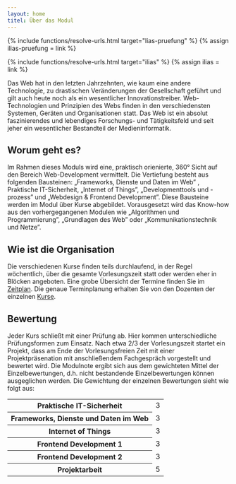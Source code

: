 ```yaml
---
layout: home
titel: Über das Modul
---
```


{% include functions/resolve-urls.html target="lias-pruefung" %}
{% assign ilias-pruefung = link %}

{% include functions/resolve-urls.html target="ilias" %}
{% assign ilias = link %}

Das Web hat in den letzten Jahrzehnten, wie kaum eine andere Technologie, zu drastischen Veränderungen der Gesellschaft geführt und gilt auch heute noch als ein wesentlicher Innovationstreiber. Web-Technologien und Prinzipien des Webs finden in den verschiedensten Systemen, Geräten und Organisationen statt. Das Web ist ein absolut faszinierendes und lebendiges Forschungs- und Tätigkeitsfeld und seit jeher ein wesentlicher Bestandteil der Medieninformatik.

## Worum geht es?

Im Rahmen dieses Moduls wird eine, praktisch orienierte, 360° Sicht auf den Bereich Web-Development vermittelt. Die Vertiefung besteht aus folgenden Bausteinen: „Frameworks, Dienste und Daten im Web”
, Praktische IT-Sicherheit, „Internet of Things”, „Developmenttools und -prozess” und „Webdesign & Frontend Development”. Diese Bausteine werden im Modul über Kurse abgebildet. Vorausgesetzt wird das Know-how aus den vorhergegangenen Modulen wie „Algorithmen und Programmierung”, „Grundlagen des Web” oder „Kommunikationstechnik und Netze”. 


## Wie ist die Organisation

Die verschiedenen Kurse finden teils durchlaufend, in der Regel wöchentlich, über die gesamte Vorlesungszeit statt oder werden eher in Blöcken angeboten. Eine grobe Übersicht der Termine finden Sie im [Zeitplan](timetable). Die genaue Terminplanung erhalten Sie von den Dozenten der einzelnen [Kurse](kurse/).


## Bewertung

Jeder Kurs schließt mit einer Prüfung ab. Hier kommen unterschiedliche Prüfungsformen zum Einsatz. Nach etwa 2/3 der Vorlesungszeit startet ein Projekt, dass am Ende der Vorlesungsfreien Zeit mit einer Projektpräsenation mit anschließendem Fachgespräch vorgestellt und bewertet wird. Die Modulnote ergibt sich aus dem gewichteten Mittel der Einzelbewertungen, d.h. nicht bestandende Einzelbewertungen können ausgeglichen werden. Die Gewichtung der einzelnen Bewertungen sieht wie folgt aus:

<table class="table is-striped">
<tr><th>Praktische IT-Sicherheit</th><td>3</td></tr>
<tr><th>Frameworks, Dienste und Daten im Web</th><td>3</td></tr>
<tr><th>Internet of Things</th><td>3</td></tr>
<tr><th>Frontend Development 1</th><td>3</td></tr>
<tr><th>Frontend Development 2</th><td>3</td></tr>
<tr><th>Projektarbeit</th><td>5</td></tr>
</table>


